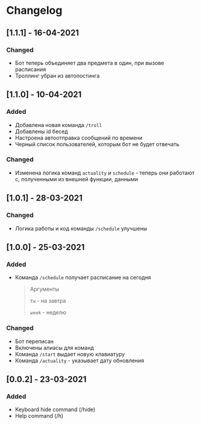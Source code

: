 # Changelog

## [1.1.1] - 16-04-2021

### Changed

- Бот теперь объединяет два предмета в один, при вызове расписания
- Троллинг убран из автопостинга

## [1.1.0] - 10-04-2021

### Added

- Добавлена новая команда `/troll`
- Добавлены id бесед
- Настроена автоотправка сообщений по времени
- Черный список пользователей, которым бот не будет отвечать

### Changed

- Изменена логика команд `actuality` и `schedule` - теперь они работают с, полученными из внешней
  функции, данными

## [1.0.1] - 28-03-2021

### Changed

- Логика работы и код команды `/schedule` улучшены

## [1.0.0] - 25-03-2021

### Added

- Команда `/schedule` получает расписание на сегодня
  > Аргументы
  >
  > `tw` - на завтра
  >
  > `week` - неделю

### Changed

- Бот переписан
- Включены алиасы для команд
- Команда `/start` выдает новую клавиатуру
- Команда `/actuality` - указывает дату обновления

## [0.0.2] - 23-03-2021

### Added

- Keyboard hide command (/hide)
- Help command (/h)
